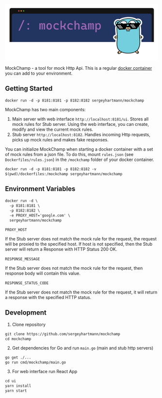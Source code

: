 ![plot](./logo.png)

MockChamp - a tool for mock Http Api. This is a regular [docker container](https://hub.docker.com/r/sergeyhartmann/mockchamp)
you can add to your environment.

## Getting Started

```
docker run -d -p 8181:8181 -p 8182:8182 sergeyhartmann/mockchamp
```

MockChamp has two main components:
1) Main server with web interface `http://localhost:8181/ui`. Stores all mock rules for Stub server.
   Using the web interface, you can create, modify and view the current mock rules.
2) Stub server `http://localhost:8182`. Handles incoming Http requests, picks up mock rules
   and makes fake responses.

You can initialize MockChamp when starting a docker container with a set of mock rules from a json file.
To do this, mount `rules.json` (see `Dockerfiles/rules.json`) in the `/mockchamp` folder of your docker container.

```
docker run -d -p 8181:8181 -p 8182:8182 -v $(pwd)/dockerfiles:/mockchamp sergeyhartmann/mockchamp
```

## Environment Variables

```
docker run -d \
  -p 8181:8181 \
  -p 8182:8182 \
  -e PROXY_HOST='google.com' \
  sergeyhartmann/mockchamp
```

`PROXY_HOST`

If the Stub server does not match the mock rule for the request, the request will be proxied to the specified host.
If host is not specified, then the Stub server will return a Response with HTTP Status 200 OK.

`RESPONSE_MESSAGE`

If the Stub server does not match the mock rule for the request, then response body will contain this value.

`RESPONSE_STATUS_CODE`

If the Stub server does not match the mock rule for the request, it will return a response with the specified HTTP status.

## Development

1. Clone repository

```
git clone https://github.com/sergeyhartmann/mockchamp
cd mockchamp
```

2. Get dependencies for Go and run `main.go` (main and stub http servers)

```
go get ./...
go run cmd/mockchamp/main.go
```

3. For web interface run React App

```
cd ui
yarn install
yarn start
```
